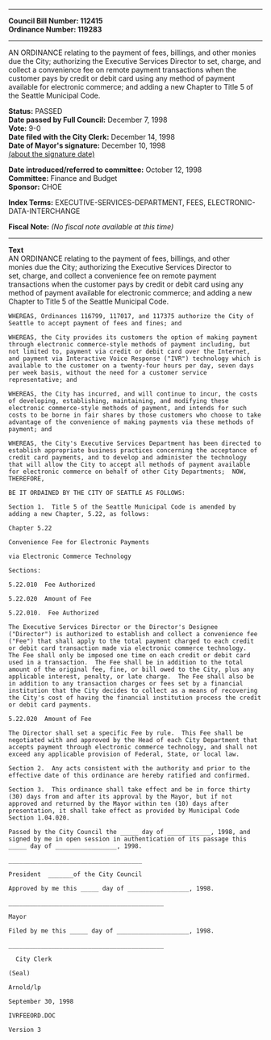 * * * * *  
  
**Council Bill Number: [](#h0)[](#h2)112415**   
**Ordinance Number: 119283**  
  
* * * * *  
  
AN ORDINANCE relating to the payment of fees, billings, and other monies due the City; authorizing the Executive Services Director to set, charge, and collect a convenience fee on remote payment transactions when the customer pays by credit or debit card using any method of payment available for electronic commerce; and adding a new Chapter to Title 5 of the Seattle Municipal Code.  
  
**Status:** PASSED   
**Date passed by Full Council:** December 7, 1998   
**Vote:** 9-0   
**Date filed with the City Clerk:** December 14, 1998   
**Date of Mayor's signature:** December 10, 1998   
[(about the signature date)](/~public/approvaldate.htm)   
  
  
**Date introduced/referred to committee:** October 12, 1998   
**Committee:** Finance and Budget   
**Sponsor:** CHOE   
  
**Index Terms:** EXECUTIVE-SERVICES-DEPARTMENT, FEES, ELECTRONIC-DATA-INTERCHANGE  
  
**Fiscal Note:** *(No fiscal note available at this time)*  
  
* * * * *  
  
**Text**  
    AN ORDINANCE relating to the payment of fees, billings, and other  
    monies due the City; authorizing the Executive Services Director to  
    set, charge, and collect a convenience fee on remote payment  
    transactions when the customer pays by credit or debit card using any  
    method of payment available for electronic commerce; and adding a new  
    Chapter to Title 5 of the Seattle Municipal Code.  
  
    WHEREAS, Ordinances 116799, 117017, and 117375 authorize the City of  
    Seattle to accept payment of fees and fines; and  
  
    WHEREAS, the City provides its customers the option of making payment  
    through electronic commerce-style methods of payment including, but  
    not limited to, payment via credit or debit card over the Internet,  
    and payment via Interactive Voice Response ("IVR") technology which is  
    available to the customer on a twenty-four hours per day, seven days  
    per week basis, without the need for a customer service  
    representative; and  
  
    WHEREAS, the City has incurred, and will continue to incur, the costs  
    of developing, establishing, maintaining, and modifying these  
    electronic commerce-style methods of payment, and intends for such  
    costs to be borne in fair shares by those customers who choose to take  
    advantage of the convenience of making payments via these methods of  
    payment; and  
  
    WHEREAS, the City's Executive Services Department has been directed to  
    establish appropriate business practices concerning the acceptance of  
    credit card payments, and to develop and administer the technology  
    that will allow the City to accept all methods of payment available  
    for electronic commerce on behalf of other City Departments;  NOW,  
    THEREFORE,  
  
    BE IT ORDAINED BY THE CITY OF SEATTLE AS FOLLOWS:  
  
    Section 1.  Title 5 of the Seattle Municipal Code is amended by  
    adding a new Chapter, 5.22, as follows:  
  
    Chapter 5.22  
  
    Convenience Fee for Electronic Payments  
  
    via Electronic Commerce Technology  
  
    Sections:  
  
    5.22.010  Fee Authorized  
  
    5.22.020  Amount of Fee  
  
    5.22.010.  Fee Authorized  
  
    The Executive Services Director or the Director's Designee  
    ("Director") is authorized to establish and collect a convenience fee  
    ("Fee") that shall apply to the total payment charged to each credit  
    or debit card transaction made via electronic commerce technology.  
    The Fee shall only be imposed one time on each credit or debit card  
    used in a transaction.  The Fee shall be in addition to the total  
    amount of the original fee, fine, or bill owed to the City, plus any  
    applicable interest, penalty, or late charge.  The Fee shall also be  
    in addition to any transaction charges or fees set by a financial  
    institution that the City decides to collect as a means of recovering  
    the City's cost of having the financial institution process the credit  
    or debit card payments.  
  
    5.22.020  Amount of Fee  
  
    The Director shall set a specific Fee by rule.  This Fee shall be  
    negotiated with and approved by the Head of each City Department that  
    accepts payment through electronic commerce technology, and shall not  
    exceed any applicable provision of Federal, State, or local law.  
  
    Section 2.  Any acts consistent with the authority and prior to the  
    effective date of this ordinance are hereby ratified and confirmed.  
  
    Section 3.  This ordinance shall take effect and be in force thirty  
    (30) days from and after its approval by the Mayor, but if not  
    approved and returned by the Mayor within ten (10) days after  
    presentation, it shall take effect as provided by Municipal Code  
    Section 1.04.020.  
  
    Passed by the City Council the _____ day of ____________, 1998, and  
    signed by me in open session in authentication of its passage this  
    _____ day of _________________, 1998.  
  
    _____________________________________  
  
    President  _______of the City Council  
  
    Approved by me this _____ day of _________________, 1998.  
  
    ___________________________________________  
  
    Mayor  
  
    Filed by me this _____ day of ____________________, 1998.  
  
    ___________________________________________  
  
      City Clerk  
  
    (Seal)  
  
    Arnold/lp  
  
    September 30, 1998  
  
    IVRFEEORD.DOC  
  
    Version 3  
